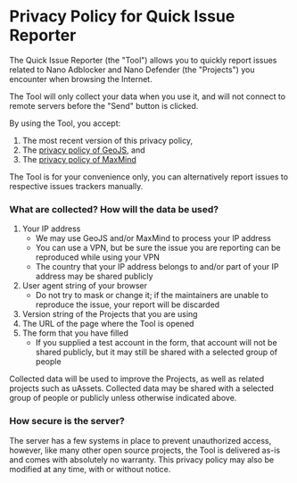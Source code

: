 # Privacy Policy for Quick Issue Reporter

The Quick Issue Reporter (the "Tool") allows you to quickly report issues
related to Nano Adblocker and Nano Defender (the "Projects") you encounter when
browsing the Internet.

The Tool will only collect your data when you use it, and will not connect to
remote servers before the "Send" button is clicked.

By using the Tool, you accept:
1. The most recent version of this privacy policy,
2. The [privacy policy of GeoJS](https://www.geojs.io/privacy/), and
3. The [privacy policy of MaxMind](https://www.maxmind.com/en/privacy-policy)

The Tool is for your convenience only, you can alternatively report issues
to respective issues trackers manually.

### What are collected? How will the data be used?

1. Your IP address
   - We may use GeoJS and/or MaxMind to process your IP address
   - You can use a VPN, but be sure the issue you are reporting can be
     reproduced while using your VPN
   - The country that your IP address belongs to and/or part of your IP address
     may be shared publicly
2. User agent string of your browser
   - Do not try to mask or change it; if the maintainers are unable to
     reproduce the issue, your report will be discarded
3. Version string of the Projects that you are using
4. The URL of the page where the Tool is opened
5. The form that you have filled
   - If you supplied a test account in the form, that account will not be
     shared publicly, but it may still be shared with a selected group of
     people

Collected data will be used to improve the Projects, as well as related
projects such as uAssets. Collected data may be shared with a selected group of
people or publicly unless otherwise indicated above.

### How secure is the server?

The server has a few systems in place to prevent unauthorized access, however,
like many other open source projects, the Tool is delivered as-is and comes
with absolutely no warranty. This privacy policy may also be modified at any
time, with or without notice.
